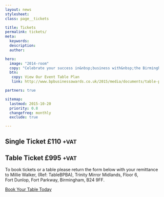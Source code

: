 ```yaml
---
layout: news
stylesheet:
class: page__tickets

title: Tickets
permalink: tickets/
meta:
  keywords:
  description:
  author:

hero:
  image: "2014-room"
  copy: "Celebrate your success in&nbsp;business with&nbsp;the Birmingham&nbsp;Post"
  btn:
   copy: View Our Event Table Plan
   link: http://www.bpbusinessawards.co.uk/2015/media/documents/table-plan-v2.pdf

partners: true

sitemap:
  lastmod: 2015-10-20
  priority: 0.8
  changefreq: monthly
  exclude: true

---
```


## Single Ticket £110 <small>+VAT</small>

## Table Ticket £995 <small>+VAT</small>

To book tickets or a table please return the form below with your remittance to Millie&nbsp;Walker, (Ref: TableBPBA), Trinity&nbsp;Mirror&nbsp;Midlands, Floor&nbsp;6, Fort&nbsp;Dunlop, Fort&nbsp;Parkway, Birmingham, B24&nbsp;9FF.

<p itemprop="offers" itemscope itemtype="http://schema.org/Offer">
   <a itemprop="url" class="btn btn--primary btn__full" href="{{ site.media }}/documents/table-booking-form-v5.pdf">Book Your Table Today</a>
</p>
